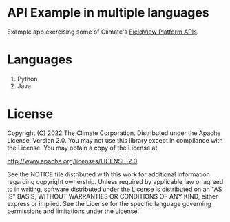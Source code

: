 # API Example in multiple languages 

Example app exercising some of Climate's [FieldView Platform APIs](https://dev.fieldview.com).

# Languages 
1. Python
2. Java

# License

Copyright (C) 2022 The Climate Corporation. Distributed under the Apache License, Version 2.0. You may not use this library except in compliance with the License. You may obtain a copy of the License at

http://www.apache.org/licenses/LICENSE-2.0

See the NOTICE file distributed with this work for additional information regarding copyright ownership. Unless required by applicable law or agreed to in writing, software distributed under the License is distributed on an "AS IS" BASIS, WITHOUT WARRANTIES OR CONDITIONS OF ANY KIND, either express or implied. See the License for the specific language governing permissions and limitations under the License.